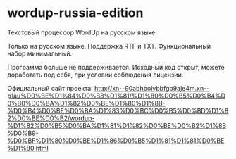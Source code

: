 # wordup-russia-edition
Текстовый процессор WordUp на русском языке

Только на русском языке. Поддержка RTF и TXT. Функциональный набор минимальный. 

Программа больше не поддерживается. Исходный код открыт, можете доработать под себя, при условии соблюдения лицензии.

Официальный сайт проекта: http://xn--90abhbolvbbfgb9aje4m.xn--p1ai/%D0%BE%D1%84%D0%B8%D1%81/%D1%80%D0%B5%D0%B4%D0%B0%D0%BA%D1%82%D0%BE%D1%80%D1%8B-%D0%B4%D0%BE%D0%BA%D1%83%D0%BC%D0%B5%D0%BD%D1%82%D0%BE%D0%B2/wordup-%D1%82%D0%B5%D0%BA%D1%81%D1%82%D0%BE%D0%B2%D1%8B%D0%B9-%D0%BF%D1%80%D0%BE%D1%86%D0%B5%D1%81%D1%81%D0%BE%D1%80.html
